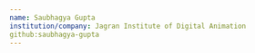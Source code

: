 ```yaml
---
name: Saubhagya Gupta
institution/company: Jagran Institute of Digital Animation
github:saubhagya-gupta
---
```

